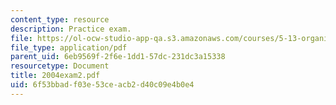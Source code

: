 ```yaml
---
content_type: resource
description: Practice exam.
file: https://ol-ocw-studio-app-qa.s3.amazonaws.com/courses/5-13-organic-chemistry-ii-fall-2006/6f53bbadf03e53ceacb2d40c09e4b0e4_2004exam2.pdf
file_type: application/pdf
parent_uid: 6eb9569f-2f6e-1dd1-57dc-231dc3a15338
resourcetype: Document
title: 2004exam2.pdf
uid: 6f53bbad-f03e-53ce-acb2-d40c09e4b0e4
---
```

